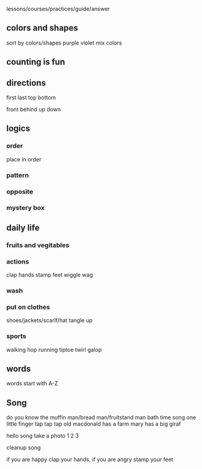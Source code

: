 lessons/courses/practices/guide/answer

## colors and shapes
sort by colors/shapes
purple violet
mix colors

## counting is fun

## directions
first last top bottom

front behind up down 

## logics 

### order
place in order

### pattern

### opposite

### mystery box

## daily life

### fruits and vegitables

### actions
clap hands
stamp feet
wiggle
wag

### wash

### put on clothes
shoes/jackets/scarlf/hat
tangle up

### sports
walking hop running tiptoe twirl galop 

## words
words start with A-Z

## Song
do you know the muffin man/bread man/fruitstand man
bath time song
one little finger tap tap tap
old macdonald has a farm
mary has a big giraf

hello song
take a photo 1 2 3

cleanup song

if you are happy clap your hands, if you are angry stamp your feet
